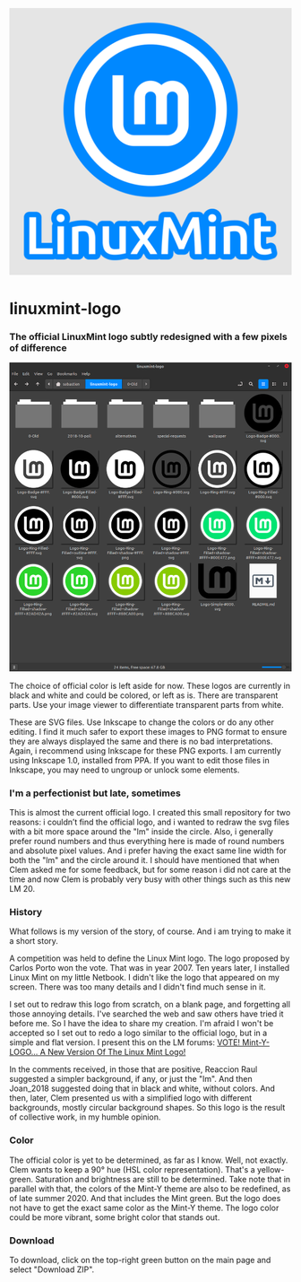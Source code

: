 ![Logo](https://github.com/SebastJava/linuxmint-logo/blob/master/LogoOut%2Bname.png)
# linuxmint-logo
### The official LinuxMint logo subtly redesigned with a few pixels of difference
![Preview of logo variations](https://github.com/SebastJava/linuxmint-logo/blob/master/Screenshot.png)

The choice of official color is left aside for now. These logos are currently in black and white and could be colored, or left as is. There are transparent parts. Use your image viewer to differentiate transparent parts from white.

These are SVG files. Use Inkscape to change the colors or do any other editing. I find it much safer to export these images to PNG format to ensure they are always displayed the same and there is no bad interpretations. Again, i recommend using Inkscape for these PNG exports. I am currently using Inkscape 1.0, installed from PPA. If you want to edit those files in Inkscape, you may need to ungroup or unlock some elements.

### I'm a perfectionist but late, sometimes
This is almost the current official logo. I created this small repository for two reasons: i couldn’t find the official logo, and i wanted to redraw the svg files with a bit more space around the "lm" inside the circle. Also, i generally prefer round numbers and thus everything here is made of round numbers and absolute pixel values. And i prefer having the exact same line width for both the "lm" and the circle around it. I should have mentioned that when Clem asked me for some feedback, but for some reason i did not care at the time and now Clem is probably very busy with other things such as this new LM 20.

### History
What follows is my version of the story, of course. And i am trying to make it a short story.

A competition was held to define the Linux Mint logo. The logo proposed by Carlos Porto won the vote. That was in year 2007. Ten years later, I installed Linux Mint on my little Netbook. I didn't like the logo that appeared on my screen. There was too many details and I didn't find much sense in it.

I set out to redraw this logo from scratch, on a blank page, and forgetting all those annoying details. I've searched the web and saw others have tried it before me. So I have the idea to share my creation. I'm afraid I won't be accepted so I set out to redo a logo similar to the official logo, but in a simple and flat version. I present this on the LM forums: [VOTE! Mint-Y-LOGO... A New Version Of The Linux Mint Logo!](Https://forums.linuxmint.com/viewtopic.php?f=19&t=280401)

In the comments received, in those that are positive, Reaccion Raul suggested a simpler background, if any, or just the "lm". And then Joan_2018 suggested doing that in black and white, without colors. And then, later, Clem presented us with a simplified logo with different backgrounds, mostly circular background shapes. So this logo is the result of collective work, in my humble opinion.

### Color
The official color is yet to be determined, as far as I know. Well, not exactly. Clem wants to keep a 90° hue (HSL color representation). That's a yellow-green. Saturation and brightness are still to be determined. Take note that in parallel with that, the colors of the Mint-Y theme are also to be redefined, as of late summer 2020. And that includes the Mint green. But the logo does not have to get the exact same color as the Mint-Y theme. The logo color could be more vibrant, some bright color that stands out.

### Download
To download, click on the top-right green button on the main page and select "Download ZIP".
